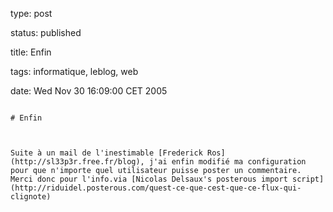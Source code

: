 type: post
status: published
title: Enfin
tags: informatique, leblog, web
date: Wed Nov 30 16:09:00 CET 2005
~~~~~~
# Enfin

Suite à un mail de l'inestimable [Frederick Ros](http://sl33p3r.free.fr/blog), j'ai enfin modifié ma configuration pour que n'importe quel utilisateur puisse poster un commentaire. Merci donc pour l'info.via [Nicolas Delsaux's posterous import script](http://riduidel.posterous.com/quest-ce-que-cest-que-ce-flux-qui-clignote)